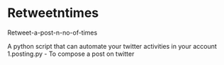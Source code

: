 # Retweetntimes
Retweet-a-post-n-no-of-times

A python script that can automate your twitter activities in your account
1.posting.py - To compose a post on twitter